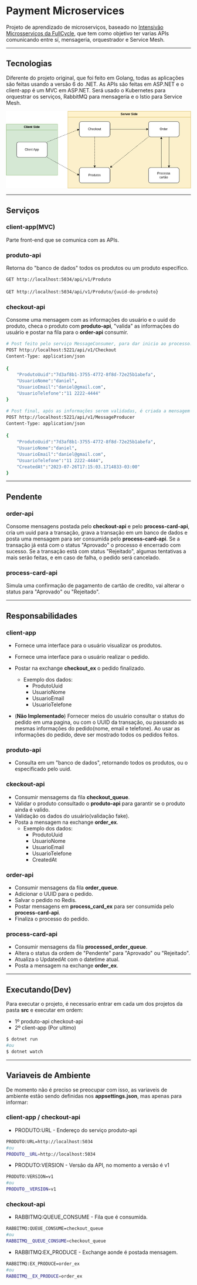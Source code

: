 # Payment Microservices
Projeto de aprendizado de microserviços, baseado no [Intensivão Microsserviços da FullCycle](https://www.youtube.com/playlist?list=PL5aY_NrL1rjuzBYy1Gro6IVDF1BPkPK_m), que tem como objetivo ter varias APIs comunicando entre sí,  mensageria, orquestrador e Service Mesh. 
___
## Tecnologias
Diferente do projeto original, que foi feito em Golang, todas as aplicações são feitas usando a versão 6 do .NET. As APIs são feitas em ASP.NET e o client-app é um MVC em ASP.NET. 
Será usado o Kubernetes para orquestrar os serviços, RabbitMQ para mensageria e o Istio para Service Mesh.

![Diagrama do Projeto](img/IntensivoMicroservicos.drawio.png)

___
## Serviços

### client-app(MVC)
Parte front-end que se comunica com as APIs.

### produto-api
Retorna do "banco de dados" todos os produtos ou um produto especifico.

```sh
GET http://localhost:5034/api/v1/Produto

GET http://localhost:5034/api/v1/Produto/{uuid-do-produto}
```

### checkout-api
Consome uma mensagem com as informações do usuário e o uuid do produto, checa o produto com **produto-api**, "valida" as informações do usuário e postar na fila para o **order-api** consumir.

```sh
# Post feito pelo serviço MessageConsumer, para dar inicio ao processo.
POST http://localhost:5221/api/v1/Checkout
Content-Type: application/json

{
    "ProdutoUuid":"7d3af8b1-3755-4772-8f8d-72e25b1abefa",
    "UsuarioNome":"daniel",
    "UsuarioEmail":"daniel@gmail.com",
    "UsuarioTelefone":"11 2222-4444"
}
```

```sh
# Post final, após as informações serem validadas, é criada a mensagem para o RabbitMQ.
POST http://localhost:5221/api/v1/MessageProducer
Content-Type: application/json

{
    "ProdutoUuid":"7d3af8b1-3755-4772-8f8d-72e25b1abefa",
    "UsuarioNome":"daniel",
    "UsuarioEmail":"daniel@gmail.com",
    "UsuarioTelefone":"11 2222-4444",
    "CreatedAt":"2023-07-26T17:15:03.1714833-03:00"
}
```

___
## Pendente

### order-api
Consome mensagens postada pelo **checkout-api** e pelo **process-card-api**, cria um uuid para a transação, grava a transação em um banco de dados e posta uma mensagem para ser consumida pelo **process-card-api**. 
Se a transação já está com o status "Aprovado" o processo é encerrado com sucesso. Se a transação está com status "Rejeitado", algumas tentativas a mais serão feitas, e em caso de falha, o pedido será cancelado.

### process-card-api
Simula uma confirmação de pagamento de cartão de credito, vai alterar o status para "Aprovado" ou "Rejeitado".

___
## Responsabilidades
### client-app
- Fornece uma interface para o usuário visualizar os produtos.
- Fornece uma interface para o usuário realizar o pedido.
- Postar na exchange **checkout_ex** o pedido finalizado.
    - Exemplo dos dados:
        - ProdutoUuid
        - UsuarioNome
        - UsuarioEmail
        - UsuarioTelefone

- (**Não Implementado**) Fornecer meios do usuário consultar o status do pedido em uma pagina, ou com o UUID da transação, ou passando as mesmas informações do pedido(nome, email e telefone). Ao usar as informações do pedido, deve ser mostrado todos os pedidos feitos.

### produto-api
- Consulta em um "banco de dados", retornando todos os produtos, ou o especificado pelo uuid.

### ckeckout-api
- Consumir mensagems da fila **checkout_queue**.
- Validar o produto consultado o **produto-api** para garantir se o produto ainda é valido.
- Validação os dados do usuário(validação fake).
- Posta a mensagem na exchange **order_ex**.
    - Exemplo dos dados:
        - ProdutoUuid
        - UsuarioNome
        - UsuarioEmail
        - UsuarioTelefone
        - CreatedAt

### order-api
- Consumir mensagens da fila **order_queue**.
- Adicionar o UUID para o pedido.
- Salvar o pedido no Redis.
- Postar mensagens em **process_card_ex** para ser consumida pelo **process-card-api**.
- Finaliza o processo do pedido.

### process-card-api
- Consumir mensagens da fila **processed_order_queue**.
- Altera o status da ordem de "Pendente" para "Aprovado" ou "Rejeitado".
- Atualiza o UpdatedAt com o datetime atual.
- Posta a mensagem na exchange **order_ex**.

___
## Executando(Dev)
Para executar o projeto, é necessario entrar em cada um dos projetos da pasta **src** e executar em ordem:

- 1º
    produto-api
    checkout-api
- 2º 
    client-app (Por ultimo)
```sh
$ dotnet run
#ou
$ dotnet watch
```

___
## Variaveis de Ambiente
De momento não é preciso se preocupar com isso, as variaveis de ambiente estão sendo definidas nos **appsettings.json**, mas apenas para informar:

### client-app / checkout-api
- PRODUTO:URL - Endereço do serviço produto-api
```sh
PRODUTO:URL=http://localhost:5034
#ou
PRODUTO__URL=http://localhost:5034
```

- PRODUTO:VERSION - Versão da API, no momento a versão é v1
```sh
PRODUTO:VERSION=v1
#ou
PRODUTO__VERSION=v1
```

### checkout-api
- RABBITMQ:QUEUE_CONSUME - Fila que é consumida.
```sh
RABBITMQ:QUEUE_CONSUME=checkout_queue
#ou
RABBITMQ__QUEUE_CONSUME=checkout_queue
```

- RABBITMQ:EX_PRODUCE - Exchange aonde é postada mensagem.
```sh
RABBITMQ:EX_PRODUCE=order_ex
#ou
RABBITMQ__EX_PRODUCE=order_ex
```
